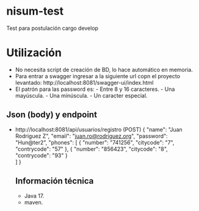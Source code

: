 
# nisum-test
Test para postulación cargo develop

# Utilización
- No necesita script de creación de BD, lo hace automático en memoria.
- Para entrar a swagger ingresar a la siguiente url copn el proyecto levantado: http://localhost:8081/swagger-ui/index.html
- El patrón para las password es:
       - Entre 8 y 16 caracteres.
       - Una mayúscula.
       - Una minúscula.
       - Un caracter especial.
  
## Json (body) y endpoint
- http://localhost:8081/api/usuarios/registro (POST)
  {
      "name": "Juan Rodriguez Z",
      "email": "juan.ro@rodriguez.org",
      "password": "Hun@ter2",
      "phones": [
          {
          "number": "741256",
          "citycode": "7",
          "contrycode": "57"
          },
          {
          "number": "856423",
          "citycode": "8",
          "contrycode": "93"
          }        
      ]
  }

  ## Información técnica
  - Java 17.
  - maven.
  

